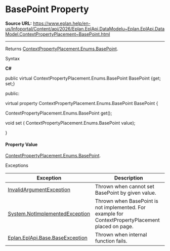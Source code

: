 # BasePoint Property

**Source URL:** https://www.eplan.help/en-us/Infoportal/Content/api/2026/Eplan.EplApi.DataModelu~Eplan.EplApi.DataModel.ContextPropertyPlacement~BasePoint.html

---

Returns [ContextPropertyPlacement.Enums.BasePoint](Eplan.EplApi.DataModelu~Eplan.EplApi.DataModel.ContextPropertyPlacement+Enums+BasePoint.html).

Syntax

**C#**



public virtual ContextPropertyPlacement.Enums.BasePoint BasePoint {get; set;}

public:

virtual property ContextPropertyPlacement.Enums.BasePoint BasePoint {

   ContextPropertyPlacement.Enums.BasePoint get();

   void set (    ContextPropertyPlacement.Enums.BasePoint value);

}


#### Property Value

[ContextPropertyPlacement.Enums.BasePoint](Eplan.EplApi.DataModelu~Eplan.EplApi.DataModel.ContextPropertyPlacement+Enums+BasePoint.html).

Exceptions

| Exception | Description |
| --- | --- |
| [InvalidArgumentException](Eplan.EplApi.DataModelu~Eplan.EplApi.DataModel.InvalidArgumentException.html) | Thrown when cannot set BasePoint by given value. |
| [System.NotImplementedException](#) | Thrown when BasePoint is not implemented. For example for ContextPropertyPlacement placed on page. |
| [Eplan.EplApi.Base.BaseException](Eplan.EplApi.Baseu~Eplan.EplApi.Base.BaseException.html) | Thrown when internal function fails. |
